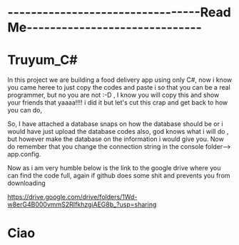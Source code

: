 #  ---------------------------------Read Me------------------------------
# Truyum_C#
In this project we are building a food delivery app using only C#, now i know you came heree to just copy the codes and paste i so that you can be a real programmer, but 
no you are not :-D , I know you will copy this and show your friends that yaaaa!!!! i did it but let's cut this crap and get back to how you can do,

So, I have attached a database snaps on how the database should be or i would have just upload the database codes also, god knows what i will do , but however make the database on the information i would give you.
Now do remember that you change the connection string in the console folder--> app.config.

Now as i am very humble below is the link to the google drive where you can find the code full, again if github does some shit and prevents you from downloading

https://drive.google.com/drive/folders/1Wd-w8erG4B000vmmS2RIfkhzgiAEG8b_?usp=sharing


# Ciao
